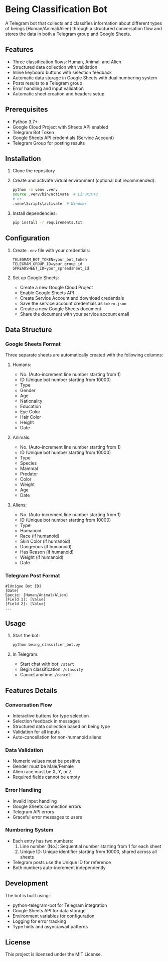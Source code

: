 # Being Classification Bot

A Telegram bot that collects and classifies information about different types of beings (Human/Animal/Alien) through a structured conversation flow and stores the data in both a Telegram group and Google Sheets.

## Features

- Three classification flows: Human, Animal, and Alien
- Structured data collection with validation
- Inline keyboard buttons with selection feedback
- Automatic data storage in Google Sheets with dual numbering system
- Posts results to a Telegram group
- Error handling and input validation
- Automatic sheet creation and headers setup

## Prerequisites

- Python 3.7+
- Google Cloud Project with Sheets API enabled
- Telegram Bot Token
- Google Sheets API credentials (Service Account)
- Telegram Group for posting results

## Installation

1. Clone the repository

2. Create and activate virtual environment (optional but recommended):
   ```bash
   python -m venv .venv
   source .venv/bin/activate  # Linux/Mac
   # or
   .venv\Scripts\activate  # Windows
   ```

3. Install dependencies:
   ```bash
   pip install -r requirements.txt
   ```

## Configuration

1. Create `.env` file with your credentials:
   ```
   TELEGRAM_BOT_TOKEN=your_bot_token
   TELEGRAM_GROUP_ID=your_group_id
   SPREADSHEET_ID=your_spreadsheet_id
   ```

2. Set up Google Sheets:
   - Create a new Google Cloud Project
   - Enable Google Sheets API
   - Create Service Account and download credentials
   - Save the service account credentials as `token.json`
   - Create a new Google Sheets document
   - Share the document with your service account email

## Data Structure

### Google Sheets Format
Three separate sheets are automatically created with the following columns:

1. Humans:
   - No. (Auto-increment line number starting from 1)
   - ID (Unique bot number starting from 10000)
   - Type
   - Gender
   - Age
   - Nationality
   - Education
   - Eye Color
   - Hair Color
   - Height
   - Date

2. Animals:
   - No. (Auto-increment line number starting from 1)
   - ID (Unique bot number starting from 10000)
   - Type
   - Species
   - Mammal
   - Predator
   - Color
   - Weight
   - Age
   - Date

3. Aliens:
   - No. (Auto-increment line number starting from 1)
   - ID (Unique bot number starting from 10000)
   - Type
   - Humanoid
   - Race (if humanoid)
   - Skin Color (if humanoid)
   - Dangerous (if humanoid)
   - Has Reason (if humanoid)
   - Weight (if humanoid)
   - Date

### Telegram Post Format
```
#[Unique Bot ID]
[Date]
Specie: [Human/Animal/Alien]
[Field 1]: [Value]
[Field 2]: [Value]
...
```

## Usage

1. Start the bot:
   ```bash
   python being_classifier_bot.py
   ```

2. In Telegram:
   - Start chat with bot: `/start`
   - Begin classification: `/classify`
   - Cancel anytime: `/cancel`

## Features Details

### Conversation Flow
- Interactive buttons for type selection
- Selection feedback in messages
- Structured data collection based on being type
- Validation for all inputs
- Auto-cancellation for non-humanoid aliens

### Data Validation
- Numeric values must be positive
- Gender must be Male/Female
- Alien race must be X, Y, or Z
- Required fields cannot be empty

### Error Handling
- Invalid input handling
- Google Sheets connection errors
- Telegram API errors
- Graceful error messages to users

### Numbering System
- Each entry has two numbers:
  1. Line number (No.): Sequential number starting from 1 for each sheet
  2. Unique ID: Unique identifier starting from 10000, shared across all sheets
- Telegram posts use the Unique ID for reference
- Both numbers auto-increment independently

## Development

The bot is built using:
- python-telegram-bot for Telegram integration
- Google Sheets API for data storage
- Environment variables for configuration
- Logging for error tracking
- Type hints and async/await patterns

## License

This project is licensed under the MIT License. 